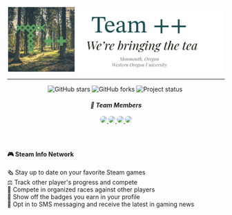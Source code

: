 <div align="center">
    <img src="Milestone1/Team++ Letterhead.png" height="150" width="500">
</div>
<hr>

<div align="center"><p>
<img alt="GitHub stars" src="https://img.shields.io/github/stars/SWoinowsky/ProjectTeamPlus">
<img alt="GitHub forks" src="https://img.shields.io/github/forks/SWoinowsky/ProjectTeamPlus?color=green">
<img alt="Project status" src="https://img.shields.io/badge/status-in%20development-blueviolet">
<img alt="" src="https://img.shields.io/github/repo-size/SWoinowsky/ProjectTeamPlus?color=g">
</div>
<h5 align="center">
    👥 Team Members
    <br>
    <br>
    <a href="https://github.com/CarlosCortesEscobar">
    <img src="https://avatars.githubusercontent.com/u/63754567?v=4" height="auto" width="75" style="border-radius:50%">
    </a>
    <a href="https://github.com/SWoinowsky">
    <img src="https://avatars.githubusercontent.com/u/63480959?v=4" height="auto" width="75" style="border-radius:50%">
    </a>
    <a href="https://github.com/Cwoodard20">
    <img src="https://avatars.githubusercontent.com/u/72096735?v=4" height="auto" width="75" style="border-radius:50%">
    </a>
    <a href="https://github.com/JustinDavis7">
    <img src="https://avatars.githubusercontent.com/u/63754468?v=4" height="auto" width="65" style="border-radius:50%">
    </a>
</h5>
<br>

<h4>
🎮 Steam Info Network
</h4>

🗞️ Stay up to date on your favorite Steam games  
⚖️ Track other player's progress and compete  
🏁 Compete in organized races against other players  
🏅 Show off the badges you earn in your profile  
📲 Opt in to SMS messaging and receive the latest in gaming news  
